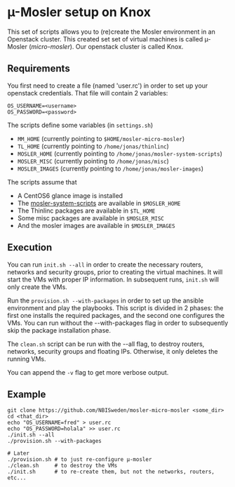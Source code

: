 # µ-Mosler setup on Knox

This set of scripts allows you to (re)create the Mosler environment in an Openstack cluster.
This created set set of virtual machines is called µ-Mosler (*micro-mosler*). Our openstack cluster is called Knox.

## Requirements
You first need to create a file (named 'user.rc') in order to set up your openstack credentials. That file will contain 2 variables:

	OS_USERNAME=<username>
	OS_PASSWORD=<password>

The scripts define some variables (in `settings.sh`)
* `MM_HOME` (currently pointing to `$HOME/mosler-micro-mosler`)
* `TL_HOME` (currently pointing to `/home/jonas/thinlinc`)
* `MOSLER_HOME` (currently pointing to `/home/jonas/mosler-system-scripts`)
* `MOSLER_MISC` (currently pointing to `/home/jonas/misc`)
* `MOSLER_IMAGES` (currently pointing to `/home/jonas/mosler-images`)

The scripts assume that 
* A CentOS6 glance image is installed
* The [mosler-system-scripts](https://github.com/NBISweden/mosler-system-scripts) are available in `$MOSLER_HOME`
* The Thinlinc packages are available in `$TL_HOME`
* Some misc packages are available in `$MOSLER_MISC`
* And the mosler images are available in `$MOSLER_IMAGES`

## Execution
You can run `init.sh --all` in order to create the necessary routers,
networks and security groups, prior to creating the virtual machines.
It will start the VMs with proper IP information. In subsequent runs,
`init.sh` will only create the VMs.

Run the `provision.sh --with-packages` in order to set up the ansible
environment and play the playbooks. This script is divided in 2
phases: the first one installs the required packages, and the second
one configures the VMs. You can run without the --with-packages flag
in order to subsequently skip the package installation phase.

The `clean.sh` script can be run with the --all flag, to destroy
routers, networks, security groups and floating IPs.  Otherwise, it
only deletes the running VMs.

You can append the `-v` flag to get more verbose output.

## Example
	git clone https://github.com/NBISweden/mosler-micro-mosler <some_dir>
	cd <that_dir>
	echo "OS_USERNAME=fred" > user.rc
	echo "OS_PASSWORD=holala" >> user.rc
	./init.sh --all
	./provision.sh --with-packages
	
	# Later
	./provision.sh # to just re-configure µ-mosler
	./clean.sh     # to destroy the VMs
	./init.sh      # to re-create them, but not the networks, routers, etc...

